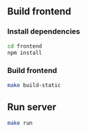 ## Build frontend

### Install dependencies

```bash
cd frontend
npm install
```

### Build frontend

```bash
make build-static
```

## Run server

```bash
make run
```
